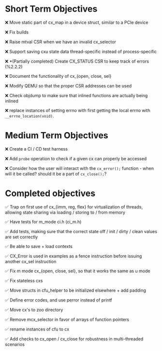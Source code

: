 # Short Term Objectives

:x: Move static part of cx_map in a device struct, similar to a PCIe device

:x: Fix builds

:x: Raise mtval CSR when we have an invalid cx_selector

:x: Support saving cxu state data thread-specific instead of process-specific

:x: *(Partially completed) Create CX_STATUS CSR to keep track of errors (%2.2.2) 

:x: Document the functionality of cx_{open, close, sel}

:x: Modify QEMU so that the proper CSR addresses can be used

:x: Check objdump to make sure that inlined functions are actually being inlined

:x: replace instances of setting errno with first getting the local errno with `__errno_location(void)`.

# Medium Term Objectives

:x: Create a CI / CD test harness

:x: Add `probe` operation to check if a given cx can properly be accessed

:x: Consider how the user will interact with the `cx_error();` function - when will it be called? 
    should it be a part of `cx_close();`?

# Completed objectives

:white_check_mark: Trap on first use of cx_{imm, reg, flex} for virtualization of threads, allowing state sharing via loading / storing to / from memory

:white_check_mark: Have tests for m_mode ci.h (ci_m.h)

:white_check_mark: Add tests, making sure that the correct state off / init / dirty / clean values are set correctly

:white_check_mark: Be able to save + load contexts

:white_check_mark: CX_Error is used in examples as a fence instruction before issuing another cx_sel instruction

:white_check_mark: Fix m mode cx_{open, close, sel}, so that it works the same as u mode

:white_check_mark: Fix stateless cxs

:white_check_mark: Move structs in cfu_helper to be initialized elsewhere + add padding

:white_check_mark: Define error codes, and use perror instead of printf

:white_check_mark: Move cx's to zoo directory

:white_check_mark: Remove mcx_selector in favor of arrays of function pointers

:white_check_mark: rename instances of cfu to cx

:white_check_mark: Add checks to cx_open / cx_close for robustness in multi-threaded scenarios
